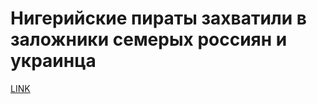 # Нигерийские пираты захватили в заложники семерых россиян и украинца



[LINK](https://varlamov.ru/2226432.html)